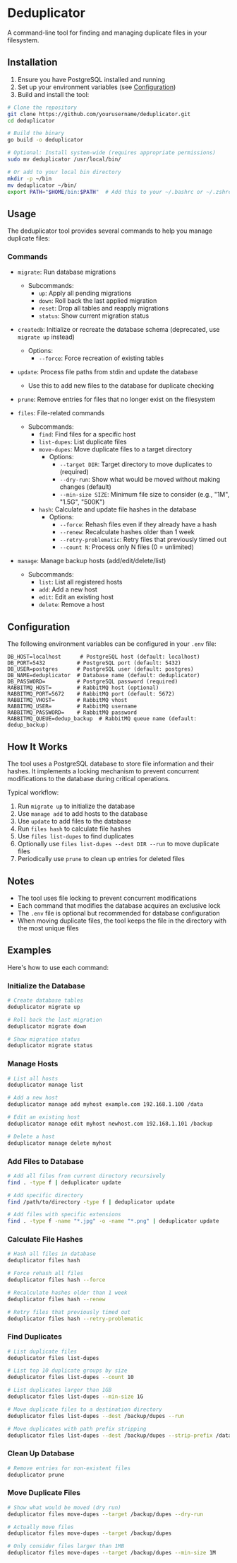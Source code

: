 # Deduplicator

A command-line tool for finding and managing duplicate files in your filesystem.

## Installation

1. Ensure you have PostgreSQL installed and running
2. Set up your environment variables (see [Configuration](#configuration))
3. Build and install the tool:

```bash
# Clone the repository
git clone https://github.com/yourusername/deduplicator.git
cd deduplicator

# Build the binary
go build -o deduplicator

# Optional: Install system-wide (requires appropriate permissions)
sudo mv deduplicator /usr/local/bin/

# Or add to your local bin directory
mkdir -p ~/bin
mv deduplicator ~/bin/
export PATH="$HOME/bin:$PATH"  # Add this to your ~/.bashrc or ~/.zshrc
```

## Usage

The deduplicator tool provides several commands to help you manage duplicate files:

### Commands

- `migrate`: Run database migrations
  - Subcommands:
    - `up`: Apply all pending migrations
    - `down`: Roll back the last applied migration
    - `reset`: Drop all tables and reapply migrations
    - `status`: Show current migration status

- `createdb`: Initialize or recreate the database schema (deprecated, use `migrate up` instead)
  - Options:
    - `--force`: Force recreation of existing tables

- `update`: Process file paths from stdin and update the database
  - Use this to add new files to the database for duplicate checking

- `prune`: Remove entries for files that no longer exist on the filesystem

- `files`: File-related commands
  - Subcommands:
    - `find`: Find files for a specific host
    - `list-dupes`: List duplicate files
    - `move-dupes`: Move duplicate files to a target directory
      - Options:
        - `--target DIR`: Target directory to move duplicates to (required)
        - `--dry-run`: Show what would be moved without making changes (default)
        - `--min-size SIZE`: Minimum file size to consider (e.g., "1M", "1.5G", "500K")
    - `hash`: Calculate and update file hashes in the database
      - Options:
        - `--force`: Rehash files even if they already have a hash
        - `--renew`: Recalculate hashes older than 1 week
        - `--retry-problematic`: Retry files that previously timed out
        - `--count N`: Process only N files (0 = unlimited)

- `manage`: Manage backup hosts (add/edit/delete/list)
  - Subcommands:
    - `list`: List all registered hosts
    - `add`: Add a new host
    - `edit`: Edit an existing host
    - `delete`: Remove a host

## Configuration

The following environment variables can be configured in your `.env` file:

```env
DB_HOST=localhost      # PostgreSQL host (default: localhost)
DB_PORT=5432          # PostgreSQL port (default: 5432)
DB_USER=postgres      # PostgreSQL user (default: postgres)
DB_NAME=deduplicator  # Database name (default: deduplicator)
DB_PASSWORD=          # PostgreSQL password (required)
RABBITMQ_HOST=        # RabbitMQ host (optional)
RABBITMQ_PORT=5672    # RabbitMQ port (default: 5672)
RABBITMQ_VHOST=       # RabbitMQ vhost
RABBITMQ_USER=        # RabbitMQ username
RABBITMQ_PASSWORD=    # RabbitMQ password
RABBITMQ_QUEUE=dedup_backup  # RabbitMQ queue name (default: dedup_backup)
```

## How It Works

The tool uses a PostgreSQL database to store file information and their hashes. It implements a locking mechanism to prevent concurrent modifications to the database during critical operations.

Typical workflow:
1. Run `migrate up` to initialize the database
2. Use `manage add` to add hosts to the database
3. Use `update` to add files to the database
4. Run `files hash` to calculate file hashes
5. Use `files list-dupes` to find duplicates
6. Optionally use `files list-dupes --dest DIR --run` to move duplicate files
7. Periodically use `prune` to clean up entries for deleted files

## Notes

- The tool uses file locking to prevent concurrent modifications
- Each command that modifies the database acquires an exclusive lock
- The `.env` file is optional but recommended for database configuration
- When moving duplicate files, the tool keeps the file in the directory with the most unique files

## Examples

Here's how to use each command:

### Initialize the Database
```bash
# Create database tables
deduplicator migrate up

# Roll back the last migration
deduplicator migrate down

# Show migration status
deduplicator migrate status
```

### Manage Hosts
```bash
# List all hosts
deduplicator manage list

# Add a new host
deduplicator manage add myhost example.com 192.168.1.100 /data

# Edit an existing host
deduplicator manage edit myhost newhost.com 192.168.1.101 /backup

# Delete a host
deduplicator manage delete myhost
```

### Add Files to Database
```bash
# Add all files from current directory recursively
find . -type f | deduplicator update

# Add specific directory
find /path/to/directory -type f | deduplicator update

# Add files with specific extensions
find . -type f -name "*.jpg" -o -name "*.png" | deduplicator update
```

### Calculate File Hashes
```bash
# Hash all files in database
deduplicator files hash

# Force rehash all files
deduplicator files hash --force

# Recalculate hashes older than 1 week
deduplicator files hash --renew

# Retry files that previously timed out
deduplicator files hash --retry-problematic
```

### Find Duplicates
```bash
# List duplicate files
deduplicator files list-dupes

# List top 10 duplicate groups by size
deduplicator files list-dupes --count 10

# List duplicates larger than 1GB
deduplicator files list-dupes --min-size 1G

# Move duplicate files to a destination directory
deduplicator files list-dupes --dest /backup/dupes --run

# Move duplicates with path prefix stripping
deduplicator files list-dupes --dest /backup/dupes --strip-prefix /data --run
```

### Clean Up Database
```bash
# Remove entries for non-existent files
deduplicator prune
```

### Move Duplicate Files
```bash
# Show what would be moved (dry run)
deduplicator files move-dupes --target /backup/dupes --dry-run

# Actually move files
deduplicator files move-dupes --target /backup/dupes

# Only consider files larger than 1MB
deduplicator files move-dupes --target /backup/dupes --min-size 1M
```
